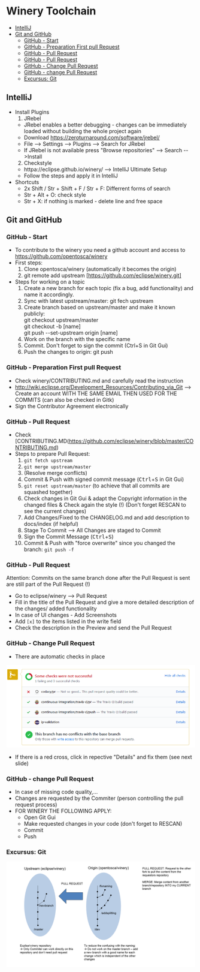 # Winery Toolchain

<!-- toc -->

- [IntelliJ](#intellij)
- [Git and GitHub](#git-and-github)
  * [GitHub - Start](#github---start)
  * [GitHub - Preparation First pull Request](#github---preparation-first-pull-request)
  * [GitHub - Pull Request](#github---pull-request)
  * [GitHub - Pull Request](#github---pull-request-1)
  * [GitHub - Change Pull Request](#github---change-pull-request)
  * [GitHub - change Pull Request](#github---change-pull-request)
  * [Excursus: Git](#excursus-git)

<!-- tocstop -->

## IntelliJ

* Install Plugins
  1. JRebel
    - JRebel enables a better debugging - changes can be immediately loaded without building the whole project again
    - Download https://zeroturnaround.com/software/jrebel/
    - File --> Settings --> Plugins --> Search for JRebel
    - If JRebel is not available press "Browse repositories" --> Search -->Install
  2. Checkstyle
    - httpa://eclipse.github.io/winery/ --> IntelliJ Ultimate Setup
    - Follow the steps and apply it in IntelliJ
* Shortcuts
  - 2x Shift / Str + Shift + F / Str + F: Differrent forms of search
  - Str + Alt + O: check style
  - Str + X: if nothing is marked - delete line and free space
  
## Git and GitHub

### GitHub - Start

* To contribute to the winery you need a github account and access to https://github.com/opentosca/winery
* First steps:
  1. Clone opentosca/winery (automatically it becomes the origin)
  2. git remote add upstream [https://github.com/eclipse/winery.git]
* Steps for working on a topic
  1. Create a new branch for each topic (fix a bug, add functionality) and name it accordingly.
  2. Sync with latest upstream/master: git fech upstream
  3. Create branch based on upstream/master and make it known publicly:  
     git checkout upstream/master  
	 git checkout -b [name]  
	 git push --set-upstream origin [name]
  4. Work on the branch with the specific name
  5. Commit. Don't forget to sign the commit (Ctrl+S in Git Gui)
  6. Push the changes to origin: git push

### GitHub - Preparation First pull Request

* Check winery/CONTRIBUTING.md and carefully read the instruction
* http://wiki.eclipse.org/Development_Resources/Contributing_via_Git --> Create an account WITH THE SAME EMAIL THEN USED FOR THE COMMITS (can also be checked in Gitk)
* Sign the Contributor Agreement electronically

### GitHub - Pull Request

* Check [CONTRIBUTING.MD(https://github.com/eclipse/winery/blob/master/CONTRIBUTING.md)
* Steps to prepare Pull Request:
  1. `git fetch upstream`
  2. `git merge upstream/master`
  3. (Resolve merge conflicts)
  4. Commit & Push with signed commit message (<kbd>Ctrl</kbd>+<kbd>S</kbd> in Git Gui)
  5. `git reset upstream/master` (to achieve that all commits are squashed together)
  6. Check changes in Git Gui & adapt the Copyright information in the changed files & Check again the style (!) (Don't forget RESCAN to see the current changes)
  7. Add Changes/Fixed to the CHANGELOG.md and add description to docs/index (if helpful)
  8. Stage To Commit --> All Changes are staged to Commit
  9. Sign the Commit Message (<kbd>Ctrl</kbd>+<kbd>S</kbd>)
  10. Commit & Push with "force overwrite" since you changed the branch: `git push -f`

### GitHub - Pull Request

Attention: Commits on the same branch done after the Pull Request is sent are still part of the Pull Request (!)

* Go to eclipse/winery --> Pull Request
* Fill in the title of the Pull Request and give a more detailed description of the changes/ added functionality
* In case of UI changes - Add Screenshots
* Add `[x]` to the items listed in the write field
* Check the description in the Preview and send the Pull Request


### GitHub - Change Pull Request

* There are automatic checks in place

![GitAutoCheck](graphics/autoCheckGit.png)

* If there is a red cross, click in repective "Details" and fix them (see next slide)

### GitHub - change Pull Request

* In case of missing code quality,...
* Changes are requested by the Commiter (person controlling the pull request process)
* FOR WINERY THE FOLLOWING APPLY:
  - Open Git Gui
  - Make requested changes in your code (don't forget to RESCAN)
  - Commit
  - Push

### Excursus: Git

![ExcursusGit](graphics/ExcursusGit.png)
